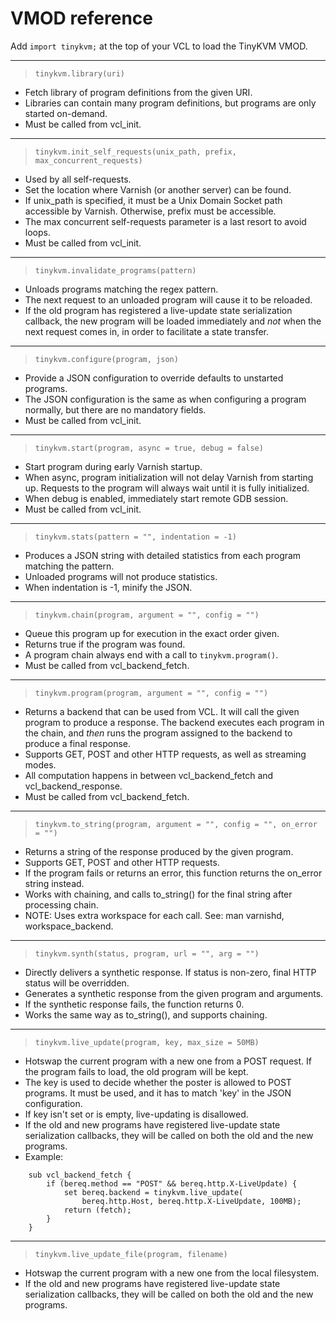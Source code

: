 # VMOD reference

Add `import tinykvm;` at the top of your VCL to load the TinyKVM VMOD.

---
> `tinykvm.library(uri)`

- Fetch library of program definitions from the given URI.
- Libraries can contain many program definitions, but programs are only started on-demand.
- Must be called from vcl_init.

---
> `tinykvm.init_self_requests(unix_path, prefix, max_concurrent_requests)`

- Used by all self-requests.
- Set the location where Varnish (or another server) can be found.
- If unix_path is specified, it must be a Unix Domain Socket path accessible by Varnish.
  Otherwise, prefix must be accessible.
- The max concurrent self-requests parameter is a last resort to avoid loops.
- Must be called from vcl_init.

---
> `tinykvm.invalidate_programs(pattern)`

- Unloads programs matching the regex pattern.
- The next request to an unloaded program will cause it to be reloaded.
- If the old program has registered a live-update state serialization callback,
  the new program will be loaded immediately and *not* when the next request
  comes in, in order to facilitate a state transfer.

---
> `tinykvm.configure(program, json)`

- Provide a JSON configuration to override defaults to unstarted programs.
- The JSON configuration is the same as when configuring a program normally,
  but there are no mandatory fields.
- Must be called from vcl_init.

---
> `tinykvm.start(program, async = true, debug = false)`

- Start program during early Varnish startup.
- When async, program initialization will not delay Varnish from starting up.
  Requests to the program will always wait until it is fully initialized.
- When debug is enabled, immediately start remote GDB session.
- Must be called from vcl_init.

---
> `tinykvm.stats(pattern = "", indentation = -1)`

- Produces a JSON string with detailed statistics from each program matching the pattern.
- Unloaded programs will not produce statistics.
- When indentation is -1, minify the JSON.

---
> `tinykvm.chain(program, argument = "", config = "")`

- Queue this program up for execution in the exact order given.
- Returns true if the program was found.
- A program chain always end with a call to `tinykvm.program()`.
- Must be called from vcl_backend_fetch.

---
> `tinykvm.program(program, argument = "", config = "")`

- Returns a backend that can be used from VCL. It will call the given program to produce a response.
  The backend executes each program in the chain, and *then* runs the program assigned to the backend to produce a final response.
- Supports GET, POST and other HTTP requests, as well as streaming modes.
- All computation happens in between vcl_backend_fetch and vcl_backend_response.
- Must be called from vcl_backend_fetch.

---
> `tinykvm.to_string(program, argument = "", config = "", on_error = "")`

- Returns a string of the response produced by the given program.
- Supports GET, POST and other HTTP requests.
- If the program fails or returns an error, this function returns the on_error string instead.
- Works with chaining, and calls to_string() for the final string after processing chain.
- NOTE: Uses extra workspace for each call. See: man varnishd, workspace_backend.

---
> `tinykvm.synth(status, program, url = "", arg = "")`

- Directly delivers a synthetic response. If status is non-zero, final HTTP status will be overridden.
- Generates a synthetic response from the given program and arguments.
- If the synthetic response fails, the function returns 0.
- Works the same way as to_string(), and supports chaining.

---
> `tinykvm.live_update(program, key, max_size = 50MB)`

- Hotswap the current program with a new one from a POST request. If the program fails to
  load, the old program will be kept.
- The key is used to decide whether the poster is allowed to POST programs. It must be used, and it has to match 'key' in the JSON configuration.
- If key isn't set or is empty, live-updating is disallowed.
- If the old and new programs have registered live-update state serialization callbacks,
  they will be called on both the old and the new programs.
- Example:
```
	sub vcl_backend_fetch {
		if (bereq.method == "POST" && bereq.http.X-LiveUpdate) {
			set bereq.backend = tinykvm.live_update(
				bereq.http.Host, bereq.http.X-LiveUpdate, 100MB);
			return (fetch);
		}
	}
```

---
> `tinykvm.live_update_file(program, filename)`

- Hotswap the current program with a new one from the local filesystem.
- If the old and new programs have registered live-update state serialization callbacks,
  they will be called on both the old and the new programs.

